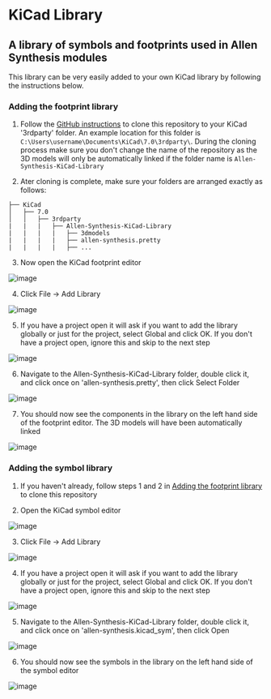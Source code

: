 # KiCad Library
## A library of symbols and footprints used in Allen Synthesis modules
  
This library can be very easily added to your own KiCad library by following the instructions below.

### Adding the footprint library

1. Follow the [GitHub instructions](https://docs.github.com/en/repositories/creating-and-managing-repositories/cloning-a-repository) to clone this repository to your KiCad '3rdparty' folder. An example location for this folder is `C:\Users\username\Documents\KiCad\7.0\3rdparty\`. During the cloning process make sure you don't change the name of the repository as the 3D models will only be automatically linked if the folder name is `Allen-Synthesis-KiCad-Library`  
  
2. Ater cloning is complete, make sure your folders are arranged exactly as follows:
```
├── KiCad
│   ├── 7.0
│   │   ├── 3rdparty
|   |   |   ├── Allen-Synthesis-KiCad-Library
|   |   |   |   ├── 3dmodels
|   |   |   |   ├── allen-synthesis.pretty
|   |   |   |   ├── ...
```
3. Now open the KiCad footprint editor  
  
![image](https://github.com/Allen-Synthesis/Allen-Synthesis-KiCad-Library/assets/79809962/3ffc1024-e2d1-4a9f-bbbe-23dc5996bba9)  
  
4. Click File -> Add Library  
  
![image](https://github.com/Allen-Synthesis/Allen-Synthesis-KiCad-Library/assets/79809962/bdc19f50-1bb2-4888-8a2d-5b43ad3c5784)  
  
5. If you have a project open it will ask if you want to add the library globally or just for the project, select Global and click OK. If you don't have a project open, ignore this and skip to the next step  
  
![image](https://github.com/Allen-Synthesis/Allen-Synthesis-KiCad-Library/assets/79809962/e55fd31a-a404-4016-9291-a5572def145a)
  
6. Navigate to the Allen-Synthesis-KiCad-Library folder, double click it, and click once on 'allen-synthesis.pretty', then click Select Folder  
  
![image](https://github.com/Allen-Synthesis/Allen-Synthesis-KiCad-Library/assets/79809962/5c5c014b-e9ab-47c2-8258-85d6a54cf004)  
  
7. You should now see the components in the library on the left hand side of the footprint editor. The 3D models will have been automatically linked  
  
![image](https://github.com/Allen-Synthesis/Allen-Synthesis-KiCad-Library/assets/79809962/ba6249de-c6d2-48f2-8e20-ae856c5ae176)

### Adding the symbol library

1. If you haven't already, follow steps 1 and 2 in [Adding the footprint library](https://github.com/Allen-Synthesis/Allen-Synthesis-KiCad-Library/blob/main/README.md#adding-the-footprint-library) to clone this repository

2. Open the KiCad symbol editor  
  
![image](https://github.com/Allen-Synthesis/Allen-Synthesis-KiCad-Library/assets/79809962/d7306712-2921-42f2-b113-202ea22fe6ee)  
  
3. Click File -> Add Library  
  
![image](https://github.com/Allen-Synthesis/Allen-Synthesis-KiCad-Library/assets/79809962/b9f6b392-5819-4c6d-9d8c-696b2af17379)  
  
4. If you have a project open it will ask if you want to add the library globally or just for the project, select Global and click OK. If you don't have a project open, ignore this and skip to the next step  
  
![image](https://github.com/Allen-Synthesis/Allen-Synthesis-KiCad-Library/assets/79809962/e55fd31a-a404-4016-9291-a5572def145a)
  
5. Navigate to the Allen-Synthesis-KiCad-Library folder, double click it, and click once on 'allen-synthesis.kicad_sym', then click Open  
  
![image](https://github.com/Allen-Synthesis/Allen-Synthesis-KiCad-Library/assets/79809962/3cf5afd6-3236-4428-b55f-1f7cfc14a455)

6. You should now see the symbols in the library on the left hand side of the symbol editor  
  
![image](https://github.com/Allen-Synthesis/Allen-Synthesis-KiCad-Library/assets/79809962/db253494-b27c-466c-909e-0d2ca4493cb0)
